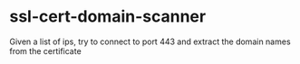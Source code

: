# ssl-cert-domain-scanner
Given a list of ips, try to connect to port 443 and extract the domain names from the certificate
